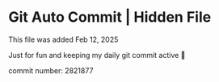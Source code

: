 # Git Auto Commit | Hidden File

This file was added Feb 12, 2025

Just for fun and keeping my daily git commit active 🤪

commit number: 2821877
